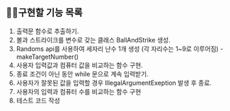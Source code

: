 ## 🚴‍♀️구현할 기능 목록

1. 출력문 함수로 추출하기.
2. 볼과 스트라이크를 변수로 갖는 클래스 BallAndStrike 생성.
3. Randoms api를 사용하여 세자리 난수 1개 생성 (각 자리수는 1~9로 이루어짐) - makeTargetNumber()
4. 사용자 입력값과 컴퓨터 값을 비교하는 함수 구현.
5. 종료 조건이 아닌 동안 while 문으로 계속 입력받기.
6. 사용자가 잘못된 값을 입력할 경우 IllegalArgumentExeption 발생 후 종료.
7. 사용자의 입력과 컴퓨터 수를 비교하는 함수 구현
8. 테스트 코드 작성
